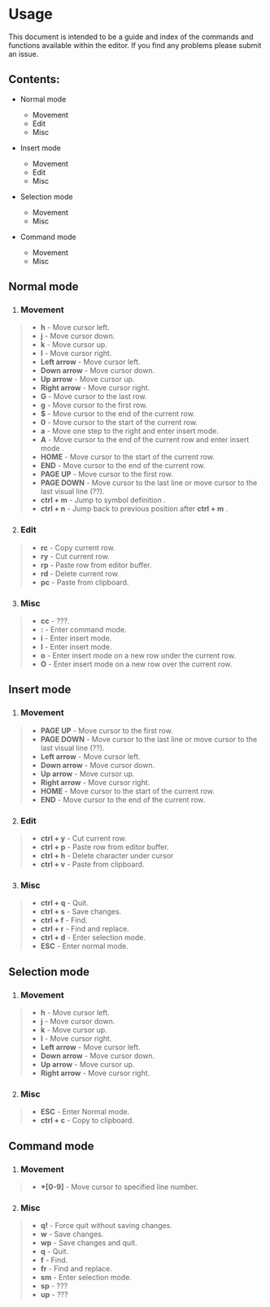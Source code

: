 # Usage

This document is intended to be a guide and index of the commands and functions available within the editor. If you find any problems please submit an issue.

## Contents:

- Normal mode
	- Movement
	- Edit
	- Misc

- Insert mode 
	- Movement
	- Edit
	- Misc

- Selection mode
	- Movement 
	- Misc

- Command mode
	- Movement
	- Misc

## Normal mode

1. ### Movement
>	- __h__ - Move cursor left.
>	- __j__ - Move cursor down.
>	- __k__ - Move cursor up.
>	- __l__ - Move cursor right.
>	- __Left arrow__ - Move cursor left.
>	- __Down arrow__ - Move cursor down.
>	- __Up arrow__ - Move cursor up.
>	- __Right arrow__ - Move cursor right.
>	- __G__ - Move cursor to the last row.
>	- __g__ - Move cursor to the first row.
>	- __$__ - Move cursor to the end of the current row.
>	- __0__ - Move cursor to the start of the current row.
>	- __a__ - Move one step to the right and enter insert mode.
>	- __A__ - Move cursor to the end of the current row and enter insert mode .
>	- __HOME__ - Move cursor to the start of the current row.
>	- __END__ - Move cursor to the end of the current row.
>	- __PAGE UP__ - Move cursor to the first row.
>	- __PAGE DOWN__ - Move cursor to the last line or move cursor to the last visual line (??).
>	- __ctrl + m__ - Jump to symbol definition .
>	- __ctrl + n__ - Jump back to previous position after __ctrl + m__ .

2. ### Edit
>	- __rc__ - Copy current row.
>	- __ry__ - Cut current row.
>	- __rp__ - Paste row from editor buffer.
>	- __rd__ - Delete current row.
>	- __pc__ - Paste from clipboard.

3. ### Misc
>	- __cc__ - ???.
>	- __:__ - Enter command mode.
>	- __i__ - Enter insert mode.
>	- __I__ - Enter insert mode.
>	- __o__ - Enter insert mode on a new row under the current row.
>	- __O__ - Enter insert mode on a new row over the current row.

## Insert mode

1. ### Movement
>	- __PAGE UP__ - Move cursor to the first row.
>	- __PAGE DOWN__ - Move cursor to the last line or move cursor to the last visual line (??).
>	- __Left arrow__ - Move cursor left.
>	- __Down arrow__ - Move cursor down.
>	- __Up arrow__ - Move cursor up.
>	- __Right arrow__ - Move cursor right.
>	- __HOME__ - Move cursor to the start of the current row.
>	- __END__ - Move cursor to the end of the current row.

2. ### Edit
>	- __ctrl + y__ - Cut current row.
>	- __ctrl + p__ - Paste row from editor buffer.
>	- __ctrl + h__ - Delete character under cursor
>	- __ctrl + v__ - Paste from clipboard.

3. ### Misc
>	- __ctrl + q__ - Quit.
>	- __ctrl + s__ - Save changes.
>	- __ctrl + f__ - Find.
>	- __ctrl + r__ - Find and replace.
>	- __ctrl + d__ - Enter selection mode.
>	- __ESC__ - Enter normal mode.

## Selection mode

1. ### Movement
>	- __h__ - Move cursor left.
>	- __j__ - Move cursor down.
>	- __k__ - Move cursor up.
>	- __l__ - Move cursor right.
>	- __Left arrow__ - Move cursor left.
>	- __Down arrow__ - Move cursor down.
>	- __Up arrow__ - Move cursor up.
>	- __Right arrow__ - Move cursor right.

2. ### Misc
>	- __ESC__ - Enter Normal mode.
>	- __ctrl + c__ - Copy to clipboard.

## Command mode

1. ### Movement
>	- __*[0-9]__ - Move cursor to specified line number.

2. ### Misc
>	- __q!__ - Force quit without saving changes.
>	- __w__ - Save changes.
>	- __wp__ - Save changes and quit.
>	- __q__ - Quit.
>	- __f__ - Find.
>	- __fr__ - Find and replace. 
>	- __sm__ - Enter selection mode.
>	- __sp__ - ???
>	- __up__ - ???
